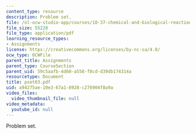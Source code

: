 ```yaml
---
content_type: resource
description: Problem set.
file: /ol-ocw-studio-app/courses/10-37-chemical-and-biological-reaction-engineering-spring-2007/a94275ae10e367a18928c276904f8a9a_pset03.pdf
file_size: 55228
file_type: application/pdf
learning_resource_types:
- Assignments
license: https://creativecommons.org/licenses/by-nc-sa/4.0/
ocw_type: OCWFile
parent_title: Assignments
parent_type: CourseSection
parent_uid: 59c5aafb-4d60-a558-f8cd-d39db174314a
resourcetype: Document
title: pset03.pdf
uid: a94275ae-10e3-67a1-8928-c276904f8a9a
video_files:
  video_thumbnail_file: null
video_metadata:
  youtube_id: null
---
```

Problem set.